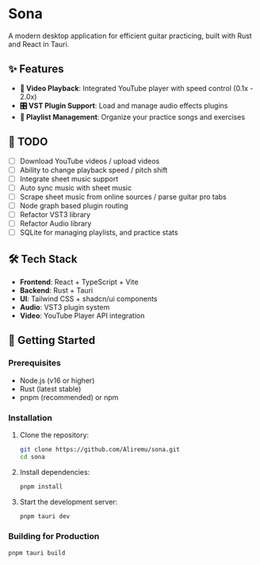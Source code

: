 # Sona

A modern desktop application for efficient guitar practicing, built with Rust and React in Tauri.

## ✨ Features

- **🎥 Video Playback**: Integrated YouTube player with speed control (0.1x - 2.0x)
- **🎛️ VST Plugin Support**: Load and manage audio effects plugins
- **🎵 Playlist Management**: Organize your practice songs and exercises

## 📝 TODO
- [ ] Download YouTube videos / upload videos
- [ ] Ability to change playback speed / pitch shift
- [ ] Integrate sheet music support
- [ ] Auto sync music with sheet music
- [ ] Scrape sheet music from online sources / parse guitar pro tabs
- [ ] Node graph based plugin routing
- [ ] Refactor VST3 library
- [ ] Refactor Audio library
- [ ] SQLite for managing playlists, and practice stats

## 🛠️ Tech Stack

- **Frontend**: React + TypeScript + Vite
- **Backend**: Rust + Tauri
- **UI**: Tailwind CSS + shadcn/ui components
- **Audio**: VST3 plugin system
- **Video**: YouTube Player API integration

## 🚀 Getting Started

### Prerequisites

- Node.js (v16 or higher)
- Rust (latest stable)
- pnpm (recommended) or npm

### Installation

1. Clone the repository:
   ```bash
   git clone https://github.com/Aliremu/sona.git
   cd sona
   ```

2. Install dependencies:
   ```bash
   pnpm install
   ```

3. Start the development server:
   ```bash
   pnpm tauri dev
   ```

### Building for Production

```bash
pnpm tauri build
```
